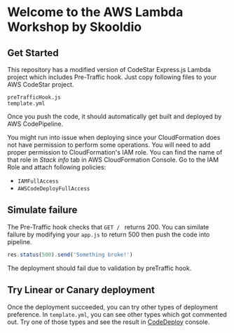 Welcome to the AWS Lambda Workshop by Skooldio
==============================================


## Get Started
This repository has a modified version of CodeStar Express.js Lambda project which includes Pre-Traffic hook. Just copy following files to your AWS CodeStar project.
```shell
preTrafficHook.js
template.yml
```
Once you push the code, it should automatically get built and deployed by AWS CodePipeline.

You might run into issue when deploying since your CloudFormation does not have permission to perform some operations. You will need to add proper permission to CloudFormation's IAM role. You can find the name of that role in *Stack info* tab in AWS CloudFormation Console. Go to the IAM Role and attach following policies:
* ```IAMFullAccess```
* ```AWSCodeDeployFullAccess```

## Simulate failure

The Pre-Traffic hook checks that ```GET / ``` returns 200. You can similate failure by modifying your ```app.js``` to return 500 then push the code into pipeline.
```javascript
res.status(500).send('Something broke!')
```
The deployment should fail due to validation by preTraffic hook.

## Try Linear or Canary deployment
Once the deployment succeeded, you can try other types of deployment preference. In ```template.yml```, you can see other types which got commented out. Try one of those types and see the result in [CodeDeploy](https://ap-southeast-1.console.aws.amazon.com/codesuite/codedeploy/deployments?region=ap-southeast-1) console.